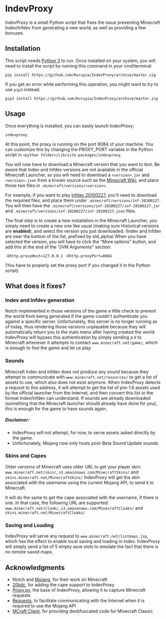 # IndevProxy
IndevProxy is a small Python script that fixes the issue preventing Minecraft Indev/Infdev from generating a new world, as well as providing a few bonuses.

## Installation
This script needs [Python 3](https://www.python.org/download/) to run.
Once installed on your system, you will need to install the script by running this command in your cmd/terminal:
```shell script
pip install https://github.com/Kuruyia/IndevProxy/archive/master.zip
```
If you get an error while performing this operation, you might want to try to use ``pip3`` instead:
```shell script
pip3 install https://github.com/Kuruyia/IndevProxy/archive/master.zip
```

## Usage
Once everything is installed, you can easily launch IndevProxy:
```shell script
indevproxy
```
At this point, the proxy is running on the port 8084 of your machine. You can customize this by changing the PROXY_PORT variable in the Python script in ``<python folder>/Lib/site-packages/indevproxy``.

You will now have to download a Minecraft version that you want to test. Be aware that Indev and Infdev versions are not available in the official Minecraft Launcher, so you will need to download a ``<version>.jar`` and ``<version>.json`` from a known source such as the [Minecraft Wiki](https://minecraft.gamepedia.com/Minecraft_Wiki), and place those two files in ``.minecraft/versions/<version>``.

For example, if you want to play [Infdev 20100227](https://minecraft.gamepedia.com/Java_Edition_Infdev_20100227), you'll need to download the required files, and place them under ``.minecraft/versions/inf-20100227``. You will then have the ``.minecraft/versions/inf-20100227/inf-20100227.jar`` and ``.minecraft/versions/inf-20100227/inf-20100227.json`` files.

The final step is to create a new installation in the Minecraft Launcher, you simply need to create a new one like usual (making sure Historical versions are **enabled**), and select the version you just downloaded. (Indev and Infdev are near the bottom of the list, prefixed by old_alpha)
When you have selected the version, you will have to click the "More options" button, and add this at the end of the "JVM Arguments" section:
```
-Dhttp.proxyHost=127.0.0.1 -Dhttp.proxyPort=8084
```
(You have to properly set the proxy port if you changed it in the Python script)

## What does it fixes?
### Indev and Infdev generation
Notch implemented in those versions of the game a little check to prevent the world from being generated if the game couldn't authenticate you against a specific server.
Unfortunately, this server is no longer running as of today, thus rendering those versions unplayable because they will automatically return you to the main menu after having created the world.
IndevProxy will bypass this authentication by simply sending a ``0`` to Minecraft whenever it attempts to contact ``www.minecraft.net/game/``, which is enough to fool the game and let us play.

### Sounds
Minecraft Indev and Infdev does not produce any sound because they attempt to communicate with ``www.minecraft.net/resources/`` to get a list of assets to use, which also does not exist anymore.
When IndevProxy detects a request to this address, it will attempt to get the list of pre-1.6 assets used by the official launcher from the Internet, and then convert this list to the format Indev/Infdev can understand.
If sounds are already downloaded (something that the Minecraft launcher should already have done for you), this is enough for the game to have sounds again.

##### Disclaimer:
- IndevProxy will not attempt, for now, to serve assets asked directly by the game.
- Unfortunately, Mojang now only hosts post-Beta Sound Update sounds

### Skins and Capes
Older versions of Minecraft uses older URL to get your player skin: ``www.minecraft.net/skin/``, ``s3.amazonaws.com/MinecraftSkins/`` and ``skins.minecraft.net/MinecraftSkins/``
IndevProxy will get the skin associated with the username using the current Mojang API, to send it to Minecraft.

It will do the same to get the cape associated with the username, if there is one.
In that case, the following URL are supported: ``www.minecraft.net/cloak/``, ``s3.amazonaws.com/MinecraftCloaks/`` and ``skins.minecraft.net/MinecraftCloaks/``

### Saving and Loading
IndevProxy will serve any request to ``www.minecraft.net/listmaps.jsp``, which has the effect to enable local saving and loading in Indev.
IndevProxy will simply send a list of 5 empty save slots to emulate the fact that there is no remote saved maps.

## Acknowledgments
- Notch and [Mojang](https://www.mojang.com/), for their work on Minecraft
- [20kdc](https://github.com/20kdc), for adding the cape support to IndevProxy
- [Proxy.py](https://github.com/abhinavsingh/proxy.py), the base of IndevProxy, allowing it to capture Minecraft requests
- [Requests](https://requests-fr.readthedocs.io/en/latest/), to facilitate communicating with the Internet when it is required to use the Mojang API
- [MCraft Client](https://github.com/ManiaDevelopment/MCraft-Client), for providing deobfuscated code for Minecraft Classic
